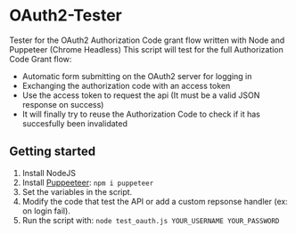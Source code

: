 # OAuth2-Tester
Tester for the OAuth2 Authorization Code grant flow written with Node and Puppeteer (Chrome Headless)
This script will test for the full Authorization Code Grant flow:
- Automatic form submitting on the OAuth2 server for logging in
- Exchanging the authorization code with an access token 
- Use the access token to request the api (It must be a valid JSON response on success)
- It will finally try to reuse the Authorization Code to check if it has succesfully been invalidated



## Getting started
1. Install NodeJS 
2. Install [Puppeeteer](https://github.com/GoogleChrome/puppeteer):
`npm i puppeteer`
3. Set the variables in the script.
4. Modify the code that test the API or add a custom repsonse handler (ex: on login fail).
4. Run the script with:
`node test_oauth.js YOUR_USERNAME YOUR_PASSWORD`

